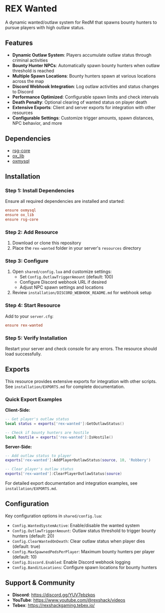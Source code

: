 # REX Wanted

A dynamic wanted/outlaw system for RedM that spawns bounty hunters to pursue players with high outlaw status.

## Features
- **Dynamic Outlaw System**: Players accumulate outlaw status through criminal activities
- **Bounty Hunter NPCs**: Automatically spawn bounty hunters when outlaw threshold is reached
- **Multiple Spawn Locations**: Bounty hunters spawn at various locations across the map
- **Discord Webhook Integration**: Log outlaw activities and status changes to Discord
- **Performance Optimized**: Configurable spawn limits and check intervals
- **Death Penalty**: Optional clearing of wanted status on player death
- **Extensive Exports**: Client and server exports for integration with other resources
- **Configurable Settings**: Customize trigger amounts, spawn distances, NPC behavior, and more

## Dependencies
- [rsg-core](https://github.com/Rexshack-RedM/rsg-core)
- [ox_lib](https://github.com/Rexshack-RedM/ox_lib)
- [oxmysql](https://github.com/CommunityOx/oxmysql/releases/latest/download/oxmysql.zip)

## Installation

### Step 1: Install Dependencies
Ensure all required dependencies are installed and started:
```cfg
ensure oxmysql
ensure ox_lib
ensure rsg-core
```

### Step 2: Add Resource
1. Download or clone this repository
2. Place the `rex-wanted` folder in your server's `resources` directory

### Step 3: Configure
1. Open `shared/config.lua` and customize settings:
   - Set `Config.OutlawTriggerAmount` (default: 100)
   - Configure Discord webhook URL if desired
   - Adjust NPC spawn settings and locations
2. Review `installation/DISCORD_WEBHOOK_README.md` for webhook setup

### Step 4: Start Resource
Add to your `server.cfg`:
```cfg
ensure rex-wanted
```

### Step 5: Verify Installation
Restart your server and check console for any errors. The resource should load successfully.

## Exports

This resource provides extensive exports for integration with other scripts. See `installation/EXPORTS.md` for complete documentation.

### Quick Export Examples

**Client-Side:**
```lua
-- Get player's outlaw status
local status = exports['rex-wanted']:GetOutlawStatus()

-- Check if bounty hunters are hostile
local hostile = exports['rex-wanted']:IsHostile()
```

**Server-Side:**
```lua
-- Add outlaw status to player
exports['rex-wanted']:AddPlayerOutlawStatus(source, 10, 'Robbery')

-- Clear player's outlaw status
exports['rex-wanted']:ClearPlayerOutlawStatus(source)
```

For detailed export documentation and integration examples, see `installation/EXPORTS.md`.

## Configuration

Key configuration options in `shared/config.lua`:
- `Config.WantedSystemActive`: Enable/disable the wanted system
- `Config.OutlawTriggerAmount`: Outlaw status threshold to trigger bounty hunters (default: 20)
- `Config.ClearWantedOnDeath`: Clear outlaw status when player dies (default: true)
- `Config.MaxSpawnedPedsPerPlayer`: Maximum bounty hunters per player (default: 10)
- `Config.Discord.Enabled`: Enable Discord webhook logging
- `Config.BanditLocations`: Configure spawn locations for bounty hunters

## Support & Community
- **Discord**: https://discord.gg/YUV7ebzkqs
- **YouTube**: https://www.youtube.com/@rexshack/videos
- **Tebex**: https://rexshackgaming.tebex.io/
